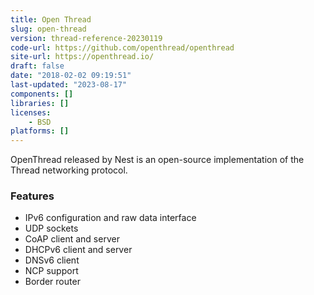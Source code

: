 ```yaml
---
title: Open Thread
slug: open-thread
version: thread-reference-20230119
code-url: https://github.com/openthread/openthread
site-url: https://openthread.io/
draft: false
date: "2018-02-02 09:19:51"
last-updated: "2023-08-17"
components: []
libraries: []
licenses:
    - BSD
platforms: []
---
```

OpenThread released by Nest is an open-source implementation of the Thread networking protocol.

<!--more-->

### Features
- IPv6 configuration and raw data interface
- UDP sockets
- CoAP client and server
- DHCPv6 client and server
- DNSv6 client
- NCP support
- Border router

<!--github-projects-->